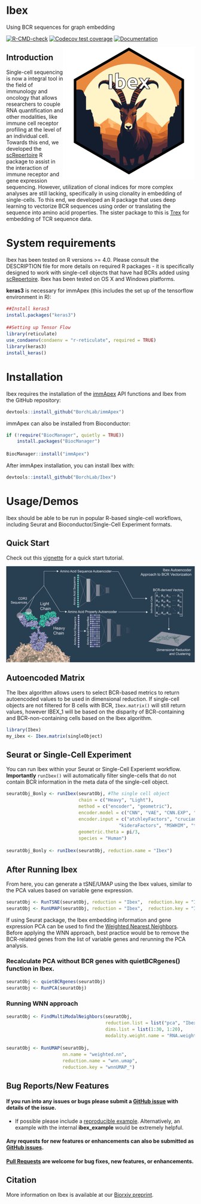 # Ibex
Using BCR sequences for graph embedding

[![R-CMD-check](https://github.com/BorchLab/Ibex/actions/workflows/R-CMD-check.yaml/badge.svg)](https://github.com/BorchLab/Ibex/actions/workflows/R-CMD-check.yaml)
[![Codecov test coverage](https://codecov.io/gh/BorchLab/Ibex/graph/badge.svg)](https://app.codecov.io/gh/BorchLab/Ibex?branch=master)
[![Documentation](https://img.shields.io/badge/docs-stable-blue.svg)](https://www.borch.dev/uploads/screpertoire/articles/ibex)

<img align="right" src="https://github.com/BorchLab/Ibex/blob/main/www/ibex_hex.png" width="352" height="352">

## Introduction
Single-cell sequencing is now a integral tool in the field of immunology and oncology that allows researchers to couple RNA quantification and other modalities, 
like immune cell receptor profiling at the level of an individual cell. Towards this end, we developed the [scRepertoire](https://github.com/BorchLab/scRepertoire) 
R package to assist in the interaction of immune receptor and gene expression sequencing. However, utilization of clonal indices for more complex analyses are still lacking, specifically in using clonality in embedding of single-cells. To this end, we developed an R package that uses deep learning to vectorize BCR sequences using order or translating the sequence into amino acid properties. The sister package to this is [Trex](https://github.com/BorchLab/Trex) for embedding of TCR sequence data.

# System requirements 

Ibex has been tested on R versions >= 4.0. Please consult the DESCRIPTION file for more details on required R packages - it is specifically designed to work with single-cell objects that have had BCRs added using [scRepertoire](https://github.com/BorchLab/scRepertoire). Ibex has been tested on OS X and Windows platforms.

**keras3** is necessary for immApex (this includes the set up of the tensorflow environment in R):

```r
##Install keras3
install.packages("keras3")

##Setting up Tensor Flow
library(reticulate)
use_condaenv(condaenv = "r-reticulate", required = TRUE)
library(keras3)
install_keras()
```

# Installation

Ibex requires the installation of the [immApex](https://github.com/BorchLab/immApex) API functions and Ibex from the GitHub repository:

```r
devtools::install_github("BorchLab/immApex")
```

immApex can also be installed from Bioconductor:
```r
if (!require("BiocManager", quietly = TRUE))
    install.packages("BiocManager")

BiocManager::install("immApex")
```

After immApex installation, you can install Ibex with: 

```r
devtools::install_github("BorchLab/Ibex")
```

# Usage/Demos

Ibex should be able to be run in popular R-based single-cell workflows, including Seurat and Bioconductor/Single-Cell Experiment formats.

## Quick Start 

Check out this [vignette](https://www.borch.dev/uploads/screpertoire/articles/ibex) for a quick start tutorial. 

<img align="center" src="https://github.com/BorchLab/Ibex/blob/main/www/graphicalAbstract.png">


## Autoencoded Matrix

The Ibex algorithm allows users to select BCR-based metrics to return autoencoded values to be used in dimensional reduction. If single-cell objects are not filtered for B cells with BCR,  `Ibex.matrix()` will still return values, however IBEX_1 will be based on the disparity of BCR-containing and BCR-non-containing cells based on the Ibex algorithm. 

```r
library(Ibex)
my_ibex <- Ibex.matrix(singleObject)
```

## Seurat or Single-Cell Experiment

You can run Ibex within your Seurat or Single-Cell Experiemt workflow. **Importantly** `runIbex()` will automatically filter single-cells that do not contain BCR information in the meta data of the single-cell object. 

```r
seuratObj_Bonly <- runIbex(seuratObj, #The single cell object
                           chain = c("Heavy", "Light"),                                       # "Heavy" or "Light"
                           method = c("encoder", "geometric"),                                # Use deep learning "encoder" or "geometric" transformation
                           encoder.model = c("CNN", "VAE", "CNN.EXP", "VAE.EXP"),             # Types of Deep Learning Models
                           encoder.input = c("atchleyFactors", "crucianiProperties", 
                                          "kideraFactors", "MSWHIM", "tScales", "OHE"),       # Method of Encoding
                           geometric.theta = pi/3,                                            # theta for Geometric Encoding
                           species = "Human")                                                 # "Mouse" or "Human"
                   
seuratObj_Bonly <- runIbex(seuratObj, reduction.name = "Ibex")
```

## After Running Ibex

From here, you can generate a tSNE/UMAP using the Ibex values, similar to the PCA values based on variable gene expression.

```r
seuratObj <- RunTSNE(seuratObj, reduction = "Ibex",  reduction.key = "Ibex_")
seuratObj <- RunUMAP(seuratObj, reduction = "Ibex",  reduction.key = "Ibex_")
```

If using Seurat package, the Ibex embedding information and gene expression PCA can be used to find the [Weighted Nearest Neighbors](https://pubmed.ncbi.nlm.nih.gov/34062119/). Before applying the WNN approach, best practice would be to remove the BCR-related genes from the list of variable genes and rerunning the PCA analysis. 

### Recalculate PCA without BCR genes with quietBCRgenes() function in Ibex.
```r
seuratObj <- quietBCRgenes(seuratObj)
seuratObj <- RunPCA(seuratObj)
```

### Running WNN approach
```r
seuratObj <- FindMultiModalNeighbors(seuratObj, 
                                     reduction.list = list("pca", "Ibex"), 
                                     dims.list = list(1:30, 1:20), 
                                     modality.weight.name = "RNA.weight")
                                     
seuratObj <- RunUMAP(seuratObj, 
                     nn.name = "weighted.nn", 
                     reduction.name = "wnn.umap", 
                     reduction.key = "wnnUMAP_")
```
## Bug Reports/New Features

#### If you run into any issues or bugs please submit a [GitHub issue](https://github.com/BorchLab/Ibex/issues) with details of the issue.

- If possible please include a [reproducible example](https://reprex.tidyverse.org/). 
Alternatively, an example with the internal **ibex_example** would 
be extremely helpful.

#### Any requests for new features or enhancements can also be submitted as [GitHub issues](https://github.com/BorchLab/Ibex/issues).

#### [Pull Requests](https://github.com/BorchLab/Ibex/pulls) are welcome for bug fixes, new features, or enhancements.

## Citation
More information on Ibex is available at our [Biorxiv preprint](https://www.biorxiv.org/content/10.1101/2022.11.09.515787v2). 
